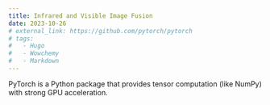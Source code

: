 ```yaml
---
title: Infrared and Visible Image Fusion 
date: 2023-10-26
# external_link: https://github.com/pytorch/pytorch
# tags:
#   - Hugo
#   - Wowchemy
#   - Markdown
---
```


PyTorch is a Python package that provides tensor computation (like NumPy) with strong GPU acceleration.

<!--more-->
